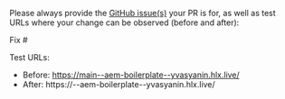 Please always provide the [GitHub issue(s)](../issues) your PR is for, as well as test URLs where your change can be observed (before and after):

Fix #<gh-issue-id>

Test URLs:
- Before: https://main--aem-boilerplate--yvasyanin.hlx.live/
- After: https://<branch>--aem-boilerplate--yvasyanin.hlx.live/
